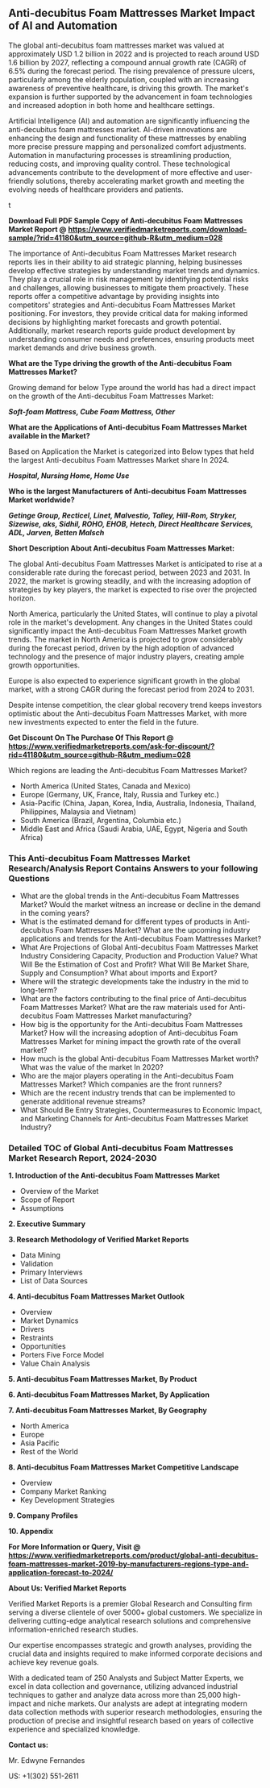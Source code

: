 <h2>Anti-decubitus Foam Mattresses Market Impact of AI and Automation</h2><p>The global anti-decubitus foam mattresses market was valued at approximately USD 1.2 billion in 2022 and is projected to reach around USD 1.6 billion by 2027, reflecting a compound annual growth rate (CAGR) of 6.5% during the forecast period. The rising prevalence of pressure ulcers, particularly among the elderly population, coupled with an increasing awareness of preventive healthcare, is driving this growth. The market's expansion is further supported by the advancement in foam technologies and increased adoption in both home and healthcare settings.</p><p>Artificial Intelligence (AI) and automation are significantly influencing the anti-decubitus foam mattresses market. AI-driven innovations are enhancing the design and functionality of these mattresses by enabling more precise pressure mapping and personalized comfort adjustments. Automation in manufacturing processes is streamlining production, reducing costs, and improving quality control. These technological advancements contribute to the development of more effective and user-friendly solutions, thereby accelerating market growth and meeting the evolving needs of healthcare providers and patients.</p>t</p><p id="" class=""><strong>Download Full PDF Sample Copy of Anti-decubitus Foam Mattresses Market Report @ <a href="https://www.verifiedmarketreports.com/download-sample/?rid=41180&utm_source=github-R&utm_medium=028" target="_blank">https://www.verifiedmarketreports.com/download-sample/?rid=41180&utm_source=github-R&utm_medium=028</a></strong></p><p>The importance of&nbsp;Anti-decubitus Foam Mattresses Market research reports lies in their ability to aid strategic planning, helping businesses develop effective strategies by understanding market trends and dynamics. They play a crucial role in risk management by identifying potential risks and challenges, allowing businesses to mitigate them proactively. These reports offer a competitive advantage by providing insights into competitors' strategies and Anti-decubitus Foam Mattresses Market positioning. For investors, they provide critical data for making informed decisions by highlighting market forecasts and growth potential. Additionally, market research reports guide product development by understanding consumer needs and preferences, ensuring products meet market demands and drive business growth.</p><p><strong>What are the&nbsp;Type driving the growth of the Anti-decubitus Foam Mattresses Market?</strong></p><p id="" class="">Growing demand for below Type around the world has had a direct impact on the growth of the Anti-decubitus Foam Mattresses Market:</p><em><strong>Soft-foam Mattress, Cube Foam Mattress, Other</strong></em></p><strong>What are the&nbsp;Applications&nbsp;of Anti-decubitus Foam Mattresses Market available in the Market?</strong></p><p id="" class="">Based on Application the Market is categorized into Below types that held the largest Anti-decubitus Foam Mattresses Market share In 2024.</p><em><strong>Hospital, Nursing Home, Home Use</strong></em></p><strong>Who is the largest Manufacturers of Anti-decubitus Foam Mattresses Market worldwide?</strong></p><p><em><strong>Getinge Group, Recticel, Linet, Malvestio, Talley, Hill-Rom, Stryker, Sizewise, aks, Sidhil, ROHO, EHOB, Hetech, Direct Healthcare Services, ADL, Jarven, Betten Malsch</strong></em></p><p id="" class=""><strong>Short Description About Anti-decubitus Foam Mattresses Market:</strong></p><p>The global Anti-decubitus Foam Mattresses Market is anticipated to rise at a considerable rate during the forecast period, between 2023 and 2031. In 2022, the market is growing steadily, and with the increasing adoption of strategies by key players, the market is expected to rise over the projected horizon.</p><p>North America, particularly the United States, will continue to play a pivotal role in the market's development. Any changes in the United States could significantly impact the Anti-decubitus Foam Mattresses Market growth trends. The market in North America is projected to grow considerably during the forecast period, driven by the high adoption of advanced technology and the presence of major industry players, creating ample growth opportunities.</p><p>Europe is also expected to experience significant growth in the global market, with a strong CAGR during the forecast period from 2024 to 2031.</p><p>Despite intense competition, the clear global recovery trend keeps investors optimistic about the Anti-decubitus Foam Mattresses Market, with more new investments expected to enter the field in the future.</p><p id="" class=""><strong>Get Discount On The Purchase Of This Report @ <a href="https://www.verifiedmarketreports.com/ask-for-discount/?rid=41180&utm_source=github-R&utm_medium=028" target="_blank">https://www.verifiedmarketreports.com/ask-for-discount/?rid=41180&utm_source=github-R&utm_medium=028</a></strong></p>Which regions are leading the Anti-decubitus Foam Mattresses Market?</p><ul><li>North America (United States, Canada and Mexico)</li><li>Europe (Germany, UK, France, Italy, Russia and Turkey etc.)</li><li>Asia-Pacific (China, Japan, Korea, India, Australia, Indonesia, Thailand, Philippines, Malaysia and Vietnam)</li><li>South America (Brazil, Argentina, Columbia etc.)</li><li>Middle East and Africa (Saudi Arabia, UAE, Egypt, Nigeria and South Africa)</li></ul><h3 id="" class="">This Anti-decubitus Foam Mattresses Market Research/Analysis Report Contains Answers to your following Questions</h3><ul><li>What are the global trends in the Anti-decubitus Foam Mattresses Market? Would the market witness an increase or decline in the demand in the coming years?</li><li>What is the estimated demand for different types of products in Anti-decubitus Foam Mattresses Market? What are the upcoming industry applications and trends for the Anti-decubitus Foam Mattresses Market?</li><li>What Are Projections of Global Anti-decubitus Foam Mattresses Market Industry Considering Capacity, Production and Production Value? What Will Be the Estimation of Cost and Profit? What Will Be Market Share, Supply and Consumption? What about imports and Export?</li><li>Where will the strategic developments take the industry in the mid to long-term?</li><li>What are the factors contributing to the final price of Anti-decubitus Foam Mattresses Market? What are the raw materials used for Anti-decubitus Foam Mattresses Market manufacturing?</li><li>How big is the opportunity for the Anti-decubitus Foam Mattresses Market? How will the increasing adoption of Anti-decubitus Foam Mattresses Market for mining impact the growth rate of the overall market?</li><li>How much is the global Anti-decubitus Foam Mattresses Market worth? What was the value of the market In 2020?</li><li>Who are the major players operating in the Anti-decubitus Foam Mattresses Market? Which companies are the front runners?</li><li>Which are the recent industry trends that can be implemented to generate additional revenue streams?</li><li>What Should Be Entry Strategies, Countermeasures to Economic Impact, and Marketing Channels for Anti-decubitus Foam Mattresses Market Industry?</li></ul><h3 id="" class="">Detailed TOC of Global Anti-decubitus Foam Mattresses Market Research Report, 2024-2030</h3><p id="" class=""><strong>1. Introduction of the Anti-decubitus Foam Mattresses Market</strong></p><ul><li>Overview of the Market</li><li>Scope of Report</li><li>Assumptions</li></ul><p id="" class=""><strong>2. Executive Summary</strong></p><p id="" class=""><strong>3. Research Methodology of Verified Market Reports</strong></p><ul><li>Data Mining</li><li>Validation</li><li>Primary Interviews</li><li>List of Data Sources</li></ul><p id="" class=""><strong>4. Anti-decubitus Foam Mattresses Market Outlook</strong></p><ul><li>Overview</li><li>Market Dynamics</li><li>Drivers</li><li>Restraints</li><li>Opportunities</li><li>Porters Five Force Model</li><li>Value Chain Analysis</li></ul><p id="" class=""><strong>5. Anti-decubitus Foam Mattresses Market, By Product</strong></p><p id="" class=""><strong>6. Anti-decubitus Foam Mattresses Market, By Application</strong></p><p id="" class=""><strong>7. Anti-decubitus Foam Mattresses Market, By Geography</strong></p><ul><li>North America</li><li>Europe</li><li>Asia Pacific</li><li>Rest of the World</li></ul><p id="" class=""><strong>8. Anti-decubitus Foam Mattresses Market Competitive Landscape</strong></p><ul><li>Overview</li><li>Company Market Ranking</li><li>Key Development Strategies</li></ul><p id="" class=""><strong>9. Company Profiles</strong></p><p id="" class=""><strong>10. Appendix</strong></p><p id="" class=""><strong>For More Information or Query, Visit @ <a href="https://www.verifiedmarketreports.com/product/global-anti-decubitus-foam-mattresses-market-2019-by-manufacturers-regions-type-and-application-forecast-to-2024/" target="_blank">https://www.verifiedmarketreports.com/product/global-anti-decubitus-foam-mattresses-market-2019-by-manufacturers-regions-type-and-application-forecast-to-2024/</a></strong></p><p id="" class=""><strong>About Us: Verified Market Reports</strong></p><p id="" class="">Verified Market Reports is a premier Global Research and Consulting firm serving a diverse clientele of over 5000+ global customers. We specialize in delivering cutting-edge analytical research solutions and comprehensive information-enriched research studies.</p><p id="" class="">Our expertise encompasses strategic and growth analyses, providing the crucial data and insights required to make informed corporate decisions and achieve key revenue goals.</p><p id="" class="">With a dedicated team of 250 Analysts and Subject Matter Experts, we excel in data collection and governance, utilizing advanced industrial techniques to gather and analyze data across more than 25,000 high-impact and niche markets. Our analysts are adept at integrating modern data collection methods with superior research methodologies, ensuring the production of precise and insightful research based on years of collective experience and specialized knowledge.</p><p id="" class=""><strong>Contact us:</strong></p><p id="" class="">Mr. Edwyne Fernandes</p><p id="" class="">US: +1(302) 551-2611</p>